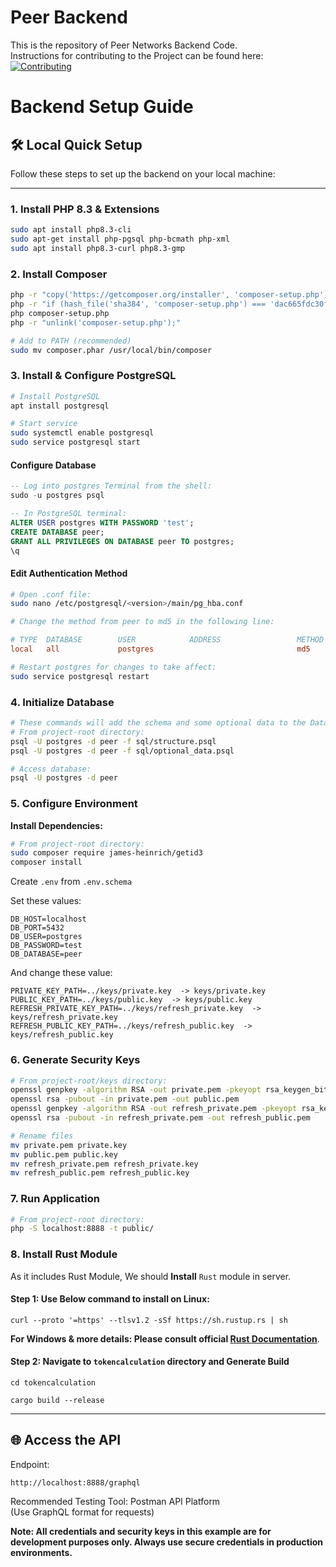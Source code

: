 # Peer Backend  
This is the repository of Peer Networks Backend Code.  
Instructions for contributing to the Project can be found here:  
[![Contributing](https://img.shields.io/badge/Contributing-Guidelines-blue.svg)](https://github.com/peer-network/.github/blob/main/CONTRIBUTING.md)  

# Backend Setup Guide

## 🛠️ Local Quick Setup

Follow these steps to set up the backend on your local machine:

---

### **1. Install PHP 8.3 & Extensions**
```bash
sudo apt install php8.3-cli
sudo apt-get install php-pgsql php-bcmath php-xml
sudo apt install php8.3-curl php8.3-gmp
```

### **2. Install Composer**
```bash
php -r "copy('https://getcomposer.org/installer', 'composer-setup.php');"
php -r "if (hash_file('sha384', 'composer-setup.php') === 'dac665fdc30fdd8ec78b38b9800061b4150413ff2e3b6f88543c636f7cd84f6db9189d43a81e5503cda447da73c7e5b6') { echo 'Installer verified'.PHP_EOL; } else { echo 'Installer corrupt'.PHP_EOL; unlink('composer-setup.php'); exit(1); }"
php composer-setup.php
php -r "unlink('composer-setup.php');"

# Add to PATH (recommended)
sudo mv composer.phar /usr/local/bin/composer
```

### **3. Install & Configure PostgreSQL**
```bash
# Install PostgreSQL
apt install postgresql

# Start service
sudo systemctl enable postgresql
sudo service postgresql start
```

#### Configure Database
```sql
-- Log into postgres Terminal from the shell:
sudo -u postgres psql

-- In PostgreSQL terminal:
ALTER USER postgres WITH PASSWORD 'test';
CREATE DATABASE peer;
GRANT ALL PRIVILEGES ON DATABASE peer TO postgres;
\q
```

#### Edit Authentication Method
```bash
# Open .conf file:
sudo nano /etc/postgresql/<version>/main/pg_hba.conf
```
```conf
# Change the method from peer to md5 in the following line:  

# TYPE  DATABASE        USER            ADDRESS                 METHOD
local   all             postgres                                md5
```
```bash
# Restart postgres for changes to take affect:
sudo service postgresql restart
```

### **4. Initialize Database**
```bash
# These commands will add the schema and some optional data to the Database peer:
# From project-root directory:
psql -U postgres -d peer -f sql/structure.psql
psql -U postgres -d peer -f sql/optional_data.psql

# Access database:
psql -U postgres -d peer
```

### **5. Configure Environment**

**Install Dependencies:**  
```bash
# From project-root directory:
sudo composer require james-heinrich/getid3
composer install
```

Create `.env` from `.env.schema`

Set these values:
```env
DB_HOST=localhost
DB_PORT=5432
DB_USER=postgres
DB_PASSWORD=test
DB_DATABASE=peer
```  
And change these value:
```env
PRIVATE_KEY_PATH=../keys/private.key  -> keys/private.key
PUBLIC_KEY_PATH=../keys/public.key  -> keys/public.key
REFRESH_PRIVATE_KEY_PATH=../keys/refresh_private.key  -> keys/refresh_private.key
REFRESH_PUBLIC_KEY_PATH=../keys/refresh_public.key  -> keys/refresh_public.key
```  

### **6. Generate Security Keys**
```bash
# From project-root/keys directory:
openssl genpkey -algorithm RSA -out private.pem -pkeyopt rsa_keygen_bits:2048
openssl rsa -pubout -in private.pem -out public.pem
openssl genpkey -algorithm RSA -out refresh_private.pem -pkeyopt rsa_keygen_bits:2048
openssl rsa -pubout -in refresh_private.pem -out refresh_public.pem

# Rename files
mv private.pem private.key
mv public.pem public.key
mv refresh_private.pem refresh_private.key
mv refresh_public.pem refresh_public.key
```

### **7. Run Application**
```bash
# From project-root directory:
php -S localhost:8888 -t public/
```

### **8. Install Rust Module**
As it includes Rust Module, We should **Install** `Rust` module in server. 

#### Step 1: Use Below command to install on Linux:
```
curl --proto '=https' --tlsv1.2 -sSf https://sh.rustup.rs | sh
```
**For Windows & more details: Please consult official [Rust Documentation](https://www.rust-lang.org/tools/install)**.

#### Step 2: Navigate to `tokencalculation` directory and Generate Build
```
cd tokencalculation
```
```
cargo build --release
```



---

## 🌐 Access the API

Endpoint:
```
http://localhost:8888/graphql
```

Recommended Testing Tool:
Postman API Platform  
(Use GraphQL format for requests)

**Note: All credentials and security keys in this example are for development purposes only. Always use secure credentials in production environments.**  